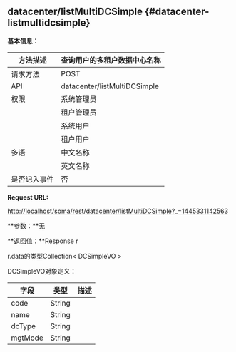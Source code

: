 ## datacenter/listMultiDCSimple {#datacenter-listmultidcsimple}

**基本信息：**

| 方法描述 | 查询用户的多租户数据中心名称 |
| --- | --- |
| 请求方法 | POST |
| API | datacenter/listMultiDCSimple |
| 权限 | 系统管理员 | 是 |
|  | 租户管理员 | 是 |
|  | 系统用户 | 否 |
|  | 租户用户 | 否 |
| 多语 | 中文名称 | 查询用户的多租户数据中心名称 |
|  | 英文名称 | Query the simple information of user’s multi-tenant data center |
| 是否记入事件 | 否 |

**Request URL:**

[http://localhost/soma/rest/datacenter/listMultiDCSimple?_=1445331142563](http://localhost/soma/rest/datacenter/listMultiDCSimple?_=1445331142563)

**参数：**无

**返回值：**Response r

r.data的类型Collection< DCSimpleVO >

DCSimpleVO对象定义：

| 字段 | 类型 | 描述 |
| --- | --- | --- |
| code | String |  |
| name | String |  |
| dcType | String |  |
| mgtMode | String |  |